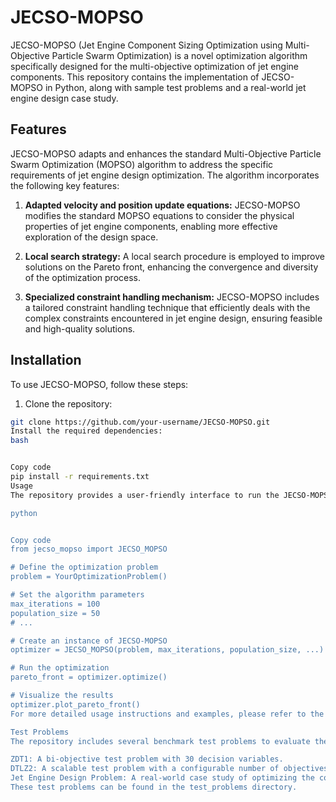 # JECSO-MOPSO

JECSO-MOPSO (Jet Engine Component Sizing Optimization using Multi-Objective Particle Swarm Optimization) is a novel optimization algorithm specifically designed for the multi-objective optimization of jet engine components. This repository contains the implementation of JECSO-MOPSO in Python, along with sample test problems and a real-world jet engine design case study.

## Features

JECSO-MOPSO adapts and enhances the standard Multi-Objective Particle Swarm Optimization (MOPSO) algorithm to address the specific requirements of jet engine design optimization. The algorithm incorporates the following key features:

1. **Adapted velocity and position update equations:** JECSO-MOPSO modifies the standard MOPSO equations to consider the physical properties of jet engine components, enabling more effective exploration of the design space.

2. **Local search strategy:** A local search procedure is employed to improve solutions on the Pareto front, enhancing the convergence and diversity of the optimization process.

3. **Specialized constraint handling mechanism:** JECSO-MOPSO includes a tailored constraint handling technique that efficiently deals with the complex constraints encountered in jet engine design, ensuring feasible and high-quality solutions.

## Installation

To use JECSO-MOPSO, follow these steps:

1. Clone the repository:
  ```bash
  git clone https://github.com/your-username/JECSO-MOPSO.git
Install the required dependencies:
bash


Copy code
pip install -r requirements.txt
Usage
The repository provides a user-friendly interface to run the JECSO-MOPSO algorithm on various optimization problems. Here's a basic example:

python


Copy code
from jecso_mopso import JECSO_MOPSO

# Define the optimization problem
problem = YourOptimizationProblem()

# Set the algorithm parameters
max_iterations = 100
population_size = 50
# ...

# Create an instance of JECSO-MOPSO
optimizer = JECSO_MOPSO(problem, max_iterations, population_size, ...)

# Run the optimization
pareto_front = optimizer.optimize()

# Visualize the results
optimizer.plot_pareto_front()
For more detailed usage instructions and examples, please refer to the documentation.

Test Problems
The repository includes several benchmark test problems to evaluate the performance of JECSO-MOPSO:

ZDT1: A bi-objective test problem with 30 decision variables.
DTLZ2: A scalable test problem with a configurable number of objectives.
Jet Engine Design Problem: A real-world case study of optimizing the component sizes of a turbofan engine.
These test problems can be found in the test_problems directory.
